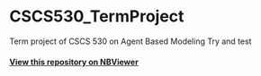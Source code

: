 # CSCS530_TermProject
Term project of CSCS 530 on Agent Based Modeling
Try and test

#### [View this repository on NBViewer](http://nbviewer.ipython.org/github/baddu/CSCS530_TermProject/tree/master/) 
